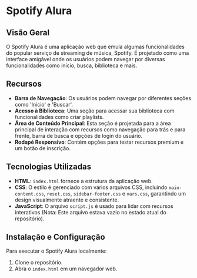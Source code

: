# Spotify Alura

## Visão Geral

O Spotify Alura é uma aplicação web que emula algumas funcionalidades do popular serviço de streaming de música, Spotify. É projetado como uma interface amigável onde os usuários podem navegar por diversas funcionalidades como início, busca, biblioteca e mais.

## Recursos

- **Barra de Navegação**: Os usuários podem navegar por diferentes seções como 'Início' e 'Buscar'.
- **Acesso à Biblioteca**: Uma seção para acessar sua biblioteca com funcionalidades como criar playlists.
- **Área de Conteúdo Principal**: Esta seção é projetada para a área principal de interação com recursos como navegação para trás e para frente, barra de busca e opções de login do usuário.
- **Rodapé Responsivo**: Contém opções para testar recursos premium e um botão de inscrição.

## Tecnologias Utilizadas

- **HTML**: `index.html` fornece a estrutura da aplicação web.
- **CSS**: O estilo é gerenciado com vários arquivos CSS, incluindo `main-content.css`, `reset.css`, `sidebar-footer.css` e `vars.css`, garantindo um design visualmente atraente e consistente.
- **JavaScript**: O arquivo `script.js` é usado para lidar com recursos interativos (Nota: Este arquivo estava vazio no estado atual do repositório).

## Instalação e Configuração

Para executar o Spotify Alura localmente:
1. Clone o repositório.
2. Abra o `index.html` em um navegador web.
